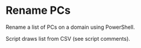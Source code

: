 # Rename PCs

Rename a list of PCs on a domain using PowerShell.

Script draws list from CSV (see script comments).
